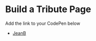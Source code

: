# Build a Tribute Page
Add the link to your CodePen below 
* [JeanB](https://codepen.io/webmachine/pen/JBOWOy)
